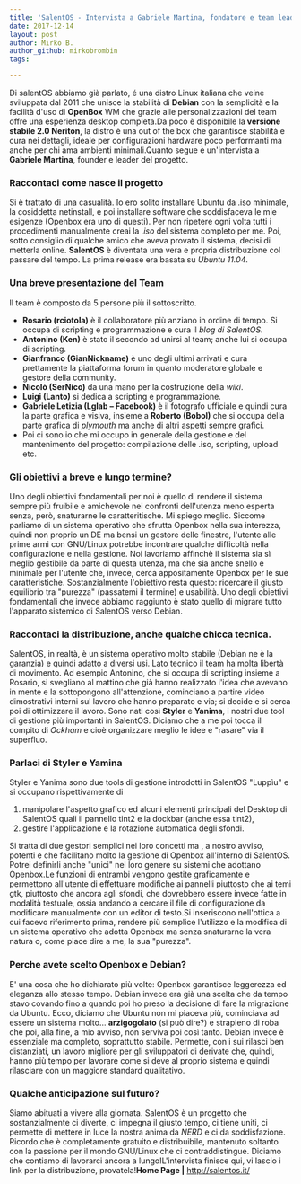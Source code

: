 ```yaml
---
title: 'SalentOS - Intervista a Gabriele Martina, fondatore e team leader del progetto.'
date: 2017-12-14
layout: post
author: Mirko B.
author_github: mirkobrombin
tags:

---
```

Di salentOS abbiamo già parlato, é una distro Linux italiana che veine sviluppata dal 2011 che unisce la stabilità di <strong>Debian</strong> con la semplicità e la facilità d'uso di <strong>OpenBox</strong> WM che grazie alle personalizzazioni del team offre una esperienza desktop completa.Da poco è disponibile la<strong> versione stabile 2.0 Neriton</strong>, la distro è una out of the box che garantisce stabilità e cura nei dettagli, ideale per configurazioni hardware poco performanti ma anche per chi ama ambienti minimali.Quanto segue è un'intervista a  <strong>Gabriele Martina</strong>, founder e leader del progetto.<h3>Raccontaci come nasce il progetto</h3>Si è trattato di una casualità. Io ero solito installare Ubuntu da .iso minimale, la cosiddetta netinstall, e poi installare software che soddisfaceva le mie esigenze (Openbox era uno di questi). Per non ripetere ogni volta tutti i procedimenti manualmente creai la <em>.iso</em> del sistema completo per me. Poi, sotto consiglio di qualche amico che aveva provato il sistema, decisi di metterla online. <strong>SalentOS</strong> è diventata una vera e propria distribuzione col passare del tempo. La prima release era basata su <em>Ubuntu 11.04</em>.<h3>Una breve presentazione del Team</h3>Il team è composto da 5 persone più il sottoscritto.<ul>    <li><strong>Rosario (rciotola)</strong> è il collaboratore più anziano in ordine di tempo. Si occupa di scripting e programmazione e cura il<em> blog di SalentOS.</em></li>    <li><strong>Antonino (Ken)</strong> è stato il secondo ad unirsi al team; anche lui si occupa di scripting.</li>    <li><strong>Gianfranco (GianNickname)</strong> è uno degli ultimi arrivati e cura prettamente la piattaforma forum in quanto moderatore globale e gestore della community.</li>    <li><strong>Nicolò (SerNico)</strong> da una mano per la costruzione della <em>wiki</em>.</li>    <li><strong>Luigi (Lanto)</strong> si dedica a scripting e programmazione.</li>    <li><strong>Gabriele Letizia (Lglab – Facebook)</strong> è il fotografo ufficiale e quindi cura la parte grafica e visiva, insieme a <strong>Roberto (Bobol)</strong> che si occupa della parte grafica di <em>plymouth</em> ma anche di altri aspetti sempre grafici.</li>    <li>Poi ci sono io che mi occupo in generale della gestione e del mantenimento del progetto: compilazione delle .iso, scripting, upload etc.</li></ul><h3>Gli obiettivi a breve e lungo termine?</h3>Uno degli obiettivi fondamentali per noi è quello di rendere il sistema sempre più fruibile e amichevole nei confronti dell'utenza meno esperta senza, però, snaturarne le caratteritische. Mi spiego meglio. Siccome parliamo di un sistema operativo che sfrutta Openbox nella sua interezza, quindi non proprio un DE ma bensi un gestore delle finestre, l'utente alle prime armi con GNU/Linux potrebbe incontrare qualche difficoltà nella configurazione e nella gestione. Noi lavoriamo affinchè il sistema sia sì meglio gestibile da parte di questa utenza, ma che sia anche snello e minimale per l'utente che, invece, cerca appositamente Openbox per le sue caratteristiche. Sostanzialmente l'obiettivo resta questo: ricercare il giusto equilibrio tra "purezza" (passatemi il termine) e usabilità. Uno degli obiettivi fondamentali che invece abbiamo raggiunto è stato quello di migrare tutto l'apparato sistemico di SalentOS verso Debian.<h3>Raccontaci la distribuzione, anche qualche chicca tecnica.</h3>SalentOS, in realtà, è un sistema operativo molto stabile (Debian ne è la garanzia) e quindi adatto a diversi usi. Lato tecnico il team ha molta libertà di movimento. Ad esempio Antonino, che si occupa di scripting insieme a Rosario, si svegliano al mattino che già hanno realizzato l'idea che avevano in mente e la sottopongono all'attenzione, cominciano a partire video dimostrativi interni sul lavoro che hanno preparato e via; si decide e si cerca poi di ottimizzare il lavoro. Sono nati così <strong>Styler</strong> e <strong>Yanima</strong>, i nostri due tool di gestione più importanti in SalentOS. Diciamo che a me poi tocca il compito di<em> Ockham</em> e cioè organizzare meglio le idee e "rasare" via il superfluo.<h3>Parlaci di Styler e Yamina</h3>Styler e Yanima sono due tools di gestione introdotti in SalentOS "Luppìu" e si occupano rispettivamente di<ol>    <li>manipolare l'aspetto grafico ed alcuni elementi principali del Desktop di SalentOS quali il pannello tint2 e la dockbar (anche essa tint2),</li>    <li>gestire l'applicazione e la rotazione automatica degli sfondi.</li></ol>Si tratta di due gestori semplici nei loro concetti ma , a nostro avviso, potenti e che facilitano molto la gestione di Openbox all'interno di SalentOS. Potrei definirli anche "unici" nel loro genere su sistemi che adottano Openbox.Le funzioni di entrambi vengono gestite graficamente e permettono all'utente di effettuare modifiche ai pannelli piuttosto che ai temi gtk, piuttosto che ancora agli sfondi, che dovrebbero essere invece fatte in modalità testuale, ossia andando a cercare il file di configurazione da modificare manualmente con un editor di testo.Si inseriscono nell'ottica a cui facevo riferimento prima, rendere più semplice l'utilizzo e la modifica di un sistema operativo che adotta Openbox ma senza snaturarne la vera natura o, come piace dire a me, la sua "purezza".<h3>Perche avete scelto Openbox e Debian?</h3>E' una cosa che ho dichiarato più volte: Openbox garantisce leggerezza ed eleganza allo stesso tempo. Debian invece era già una scelta che da tempo stavo covando fino a quando poi ho preso la decisione di fare la migrazione da Ubuntu. Ecco, diciamo che Ubuntu non mi piaceva più, cominciava ad essere un sistema molto... <strong>arzigogolato</strong> (si può dire?) e strapieno di roba che poi, alla fine, a mio avviso, non serviva poi così tanto. Debian invece è essenziale ma completo, soprattutto stabile. Permette, con i sui rilasci ben distanziati, un lavoro migliore per gli sviluppatori di derivate che, quindi, hanno più tempo per lavorare come si deve al proprio sistema e quindi rilasciare con un maggiore standard qualitativo.<h3>Qualche anticipazione sul futuro?</h3>Siamo abituati a vivere alla giornata. SalentOS è un progetto che sostanzialmente ci diverte, ci impegna il giusto tempo, ci tiene uniti, ci permette di mettere in luce la nostra anima da <em>NERD</em> e ci da soddisfazione. Ricordo che è completamente gratuito e distribuibile, mantenuto soltanto con la passione per il mondo GNU/Linux che ci contraddistingue. Diciamo che contiamo di lavorarci ancora a lungo!L'intervista finisce qui, vi lascio i link per la distribuzione, provatela!<strong>Home Page |</strong> <a href="http://salentos.it/">http://salentos.it/</a>